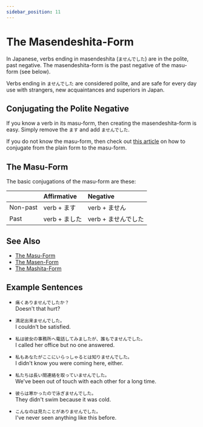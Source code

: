 ```yaml
---
sidebar_position: 11
---
```


# The Masendeshita-Form

In Japanese, verbs ending in masendeshita (`ませんでした`) are in the polite, past negative. The masendeshita-form is the past negative of the masu-form (see below).

Verbs ending in `ませんでした` are considered polite, and are safe for every day use with strangers, new acquaintances and superiors in Japan.

## Conjugating the Polite Negative

If you know a verb in its masu-form, then creating the masendeshita-form is easy. Simply remove the `ます` and add `ませんでした`.

If you do not know the masu-form, then check out [this article](plain-form-masu-form) on how to conjugate from the plain form to the masu-form.

## The Masu-Form

The basic conjugations of the masu-form are these:

||Affirmative|Negative|
|:--|:--|:--|
|Non-past|verb + ます|verb + ません|
|Past|verb + ました|verb + ませんでした|

## See Also

- [The Masu-Form](verb-longformpresentaffirmative)
- [The Masen-Form](verb-longformpresentnegative)
- [The Mashita-Form](verb-longformpastaffirmative)

## Example Sentences

- ``痛くありませんでしたか？``  
  Doesn't that hurt?
  
- ``満足出来ませんでした。``  
  I couldn't be satisfied.
  
- ``私は彼女の事務所へ電話してみましたが、誰もでませんでした。``  
  I called her office but no one answered.
  
- ``私もあなたがここにいらっしゃるとは知りませんでした。``  
  I didn't know you were coming here, either.
  
- ``私たちは長い間連絡を取っていませんでした。``  
  We've been out of touch with each other for a long time.
  
- ``彼らは寒かったので泳ぎませんでした。``  
  They didn't swim because it was cold.
  
- ``こんなのは見たことがありませんでした。``  
  I've never seen anything like this before.
